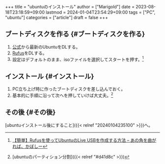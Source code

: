 +++
title = "ubuntuのインストール"
author = ["Marigold"]
date = 2023-08-18T23:18:59+09:00
lastmod = 2024-01-04T23:54:29+09:00
tags = ["PC", "ubuntu"]
categories = ["article"]
draft = false
+++

## ブートディスクを作る {#ブートディスクを作る}

1.  [公式](https://jp.ubuntu.com/download)から最新のUbuntuをDLする。
2.  [Rufus](https://rufus.ie/ja/)をDLする。
3.  設定はデフォルトのまま、isoファイルを選択してスタートを押す。[^fn:1]


## インストール {#インストール}

1.  PC立ち上げ時に作ったブートディスクを差し込んでおく。
2.  基本的に手順に沿って次へを押していけば大丈夫。[^fn:2]


## その後 {#その後}

[ubuntuインストール後にすること]({{< relref "20240104235100" >}})へ。

[^fn:1]: [【簡単】Rufusを使ってUbuntuのLive USBを作成する方法 – あの角を曲がれば、かぼしー](https://blog.kabocy.com/linux/5806/)
[^fn:2]: [ubuntuのパーティション分割]({{< relref "#d41d8c" >}})